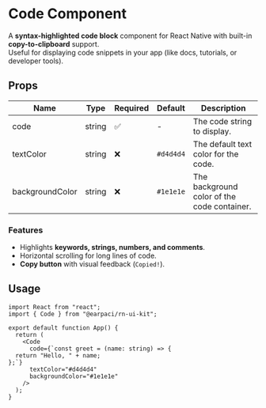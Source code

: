 # Code Component

A **syntax-highlighted code block** component for React Native with built-in **copy-to-clipboard** support.  
Useful for displaying code snippets in your app (like docs, tutorials, or developer tools).

## Props

| Name            | Type   | Required | Default   | Description                                 |
| --------------- | ------ | -------- | --------- | ------------------------------------------- |
| code            | string | ✅       | -         | The code string to display.                 |
| textColor       | string | ❌       | `#d4d4d4` | The default text color for the code.        |
| backgroundColor | string | ❌       | `#1e1e1e` | The background color of the code container. |

### Features

- Highlights **keywords, strings, numbers, and comments**.
- Horizontal scrolling for long lines of code.
- **Copy button** with visual feedback (`Copied!`).

## Usage

```tsx
import React from "react";
import { Code } from "@earpaci/rn-ui-kit";

export default function App() {
  return (
    <Code
      code={`const greet = (name: string) => {
  return "Hello, " + name;
};`}
      textColor="#d4d4d4"
      backgroundColor="#1e1e1e"
    />
  );
}
```
